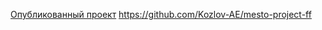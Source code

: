 [Опубликованный проект](https://kozlov-ae.github.io/mesto-project-ff/)
https://github.com/Kozlov-AE/mesto-project-ff
